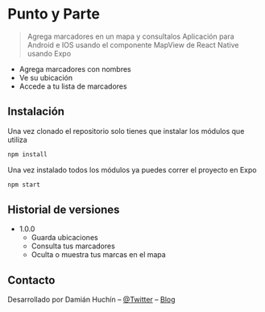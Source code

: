 # Punto y Parte
> Agrega marcadores en un mapa y consultalos
Aplicación para Android e IOS usando el componente MapView de React Native usando Expo
- Agrega marcadores con nombres
- Ve su ubicación
- Accede a tu lista de marcadores

## Instalación
Una vez clonado el repositorio solo tienes que instalar los módulos que utiliza
```sh
npm install
```
Una vez instalado todos los módulos ya puedes correr el proyecto en Expo
```sh
npm start
```

## Historial de versiones

* 1.0.0
    * Guarda ubicaciones
    * Consulta tus marcadores
    * Oculta o muestra tus marcas en el mapa
    
## Contacto
Desarrollado por Damián Huchín – [@Twitter](https://twitter.com/DamianHuchin) – [Blog](https://axoluchin.herokuapp.com/)
